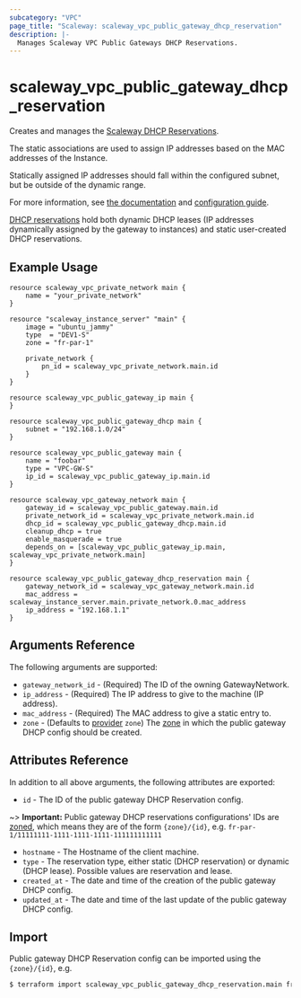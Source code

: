 ```yaml
---
subcategory: "VPC"
page_title: "Scaleway: scaleway_vpc_public_gateway_dhcp_reservation"
description: |-
  Manages Scaleway VPC Public Gateways DHCP Reservations.
---
```


# scaleway_vpc_public_gateway_dhcp_reservation

Creates and manages the [Scaleway DHCP Reservations](https://www.scaleway.com/en/docs/network/vpc/concepts/#dhcp).

The static associations are used to assign IP addresses based on the MAC addresses of the Instance.

Statically assigned IP addresses should fall within the configured subnet, but be outside of the dynamic range.

For more information, see [the documentation](https://developers.scaleway.com/en/products/vpc-gw/api/v1/#dhcp-c05544) and [configuration guide](https://www.scaleway.com/en/docs/network/vpc/how-to/configure-a-public-gateway/#how-to-review-and-configure-dhcp).

[DHCP reservations](https://developers.scaleway.com/en/products/vpc-gw/api/v1/#dhcp-entries-e40fb6) hold both dynamic DHCP leases (IP addresses dynamically assigned by the gateway to instances) and static user-created DHCP reservations.

## Example Usage

```hcl
resource scaleway_vpc_private_network main {
    name = "your_private_network"
}

resource "scaleway_instance_server" "main" {
    image = "ubuntu_jammy"
    type  = "DEV1-S"
    zone = "fr-par-1"

    private_network {
        pn_id = scaleway_vpc_private_network.main.id
    }
}

resource scaleway_vpc_public_gateway_ip main {
}

resource scaleway_vpc_public_gateway_dhcp main {
    subnet = "192.168.1.0/24"
}

resource scaleway_vpc_public_gateway main {
    name = "foobar"
    type = "VPC-GW-S"
    ip_id = scaleway_vpc_public_gateway_ip.main.id
}

resource scaleway_vpc_gateway_network main {
    gateway_id = scaleway_vpc_public_gateway.main.id
    private_network_id = scaleway_vpc_private_network.main.id
    dhcp_id = scaleway_vpc_public_gateway_dhcp.main.id
    cleanup_dhcp = true
    enable_masquerade = true
    depends_on = [scaleway_vpc_public_gateway_ip.main, scaleway_vpc_private_network.main]
}

resource scaleway_vpc_public_gateway_dhcp_reservation main {
    gateway_network_id = scaleway_vpc_gateway_network.main.id
    mac_address = scaleway_instance_server.main.private_network.0.mac_address
    ip_address = "192.168.1.1"
}
```

## Arguments Reference

The following arguments are supported:

- `gateway_network_id` - (Required) The ID of the owning GatewayNetwork.
- `ip_address` - (Required) The IP address to give to the machine (IP address).
- `mac_address` - (Required) The MAC address to give a static entry to.
- `zone` - (Defaults to [provider](../index.md#zone) `zone`) The [zone](../guides/regions_and_zones.md#zones) in which the public gateway DHCP config should be created.

## Attributes Reference

In addition to all above arguments, the following attributes are exported:

- `id` - The ID of the public gateway DHCP Reservation config.

~> **Important:** Public gateway DHCP reservations configurations' IDs are [zoned](../guides/regions_and_zones.md#resource-ids), which means they are of the form `{zone}/{id}`, e.g. `fr-par-1/11111111-1111-1111-1111-111111111111`

- `hostname` - The Hostname of the client machine.
- `type` - The reservation type, either static (DHCP reservation) or dynamic (DHCP lease). Possible values are reservation and lease.
- `created_at` - The date and time of the creation of the public gateway DHCP config.
- `updated_at` - The date and time of the last update of the public gateway DHCP config.

## Import

Public gateway DHCP Reservation config can be imported using the `{zone}/{id}`, e.g.

```bash
$ terraform import scaleway_vpc_public_gateway_dhcp_reservation.main fr-par-1/11111111-1111-1111-1111-111111111111
```
